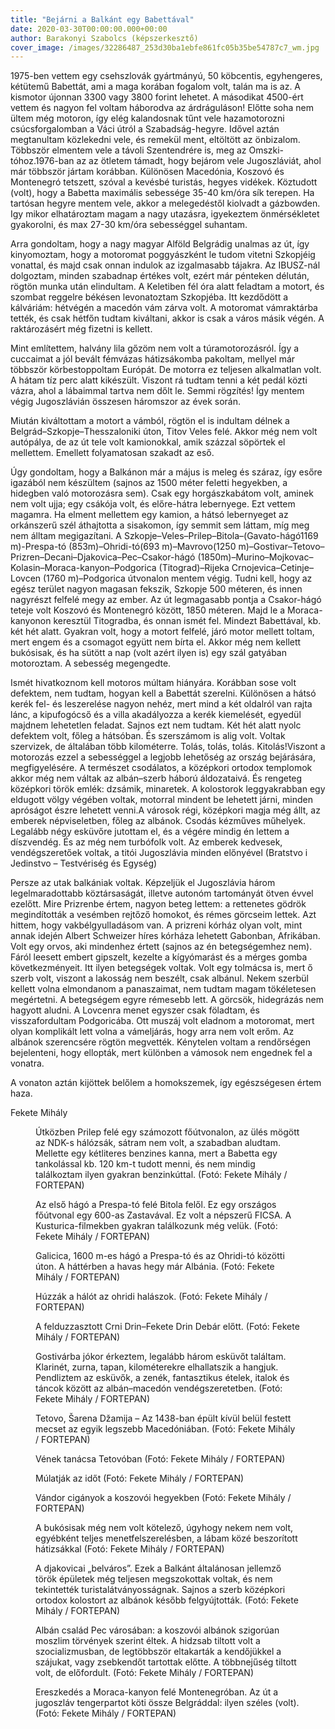 ```yaml
---
title: "Bejárni a Balkánt egy Babettával"
date: 2020-03-30T00:00:00.000+00:00
author: Barakonyi Szabolcs (képszerkesztő)
cover_image: /images/32286487_253d30ba1ebfe861fc05b35be54787c7_wm.jpg
---
```


1975-ben vettem egy csehszlovák gyártmányú, 50 köbcentis, egyhengeres, kétütemű Babettát, ami a maga korában fogalom volt, talán ma is az. A kismotor újonnan 3300 vagy 3800 forint lehetet. A másodikat 4500-ért vettem és nagyon fel voltam háborodva az árdráguláson! Előtte soha nem ültem még motoron, így elég kalandosnak tűnt vele hazamotorozni csúcsforgalomban a Váci útról a Szabadság-hegyre. Idővel aztán megtanultam közlekedni vele, és remekül ment, eltöltött az önbizalom. Többször elmentem vele a távoli Szentendrére is, meg az Omszki-tóhoz.1976-ban az az ötletem támadt, hogy bejárom vele Jugoszláviát, ahol már többször jártam korábban. Különösen Macedónia, Koszovó és Montenegró tetszett, szóval a kevésbé turistás, hegyes vidékek. Köztudott (volt), hogy a Babetta maximális sebessége 35-40 km/óra sík terepen. Ha tartósan hegyre mentem vele, akkor a melegedéstől kiolvadt a gázbowden. Igy mikor elhatároztam magam a nagy utazásra, igyekeztem önmérsékletet gyakorolni, és max 27-30 km/óra sebességgel suhantam.

Arra gondoltam, hogy a nagy magyar Alföld Belgrádig unalmas az út, így kinyomoztam, hogy a motoromat poggyászként le tudom vitetni Szkopjéig vonattal, és majd csak onnan indulok az izgalmasabb tájakra. Az IBUSZ-nál dolgoztam, minden szabadnap értékes volt, ezért már pénteken délután, rögtön munka után elindultam. A Keletiben fél óra alatt feladtam a motort, és szombat reggelre békésen levonatoztam Szkopjéba. Itt kezdődött a kálváriám: hétvégén a macedón vám zárva volt. A motoromat vámraktárba tették, és csak hétfőn tudtam kiváltani, akkor is csak a város másik végén. A raktározásért még fizetni is kellett.

Mint említettem, halvány lila gőzöm nem volt a túramotorozásról. Így a cuccaimat a jól bevált fémvázas hátizsákomba pakoltam, mellyel már többször körbestoppoltam Európát. De motorra ez teljesen alkalmatlan volt. A hátam tíz perc alatt kikészült. Viszont rá tudtam tenni a két pedál közti vázra, ahol a lábaimmal tartva nem dőlt le. Semmi rögzítés! Így mentem végig Jugoszlávián összesen háromszor az évek során.

Miután kiváltottam a motort a vámból, rögtön el is indultam délnek a Belgrád–Szkopje–Thesszaloniki úton, Titov Veles felé. Akkor még nem volt autópálya, de az út tele volt kamionokkal, amik százzal söpörtek el mellettem. Emellett folyamatosan szakadt az eső.

Úgy gondoltam, hogy a Balkánon már a május is meleg és száraz, így esőre igazából nem készültem (sajnos az 1500 méter feletti hegyekben, a hidegben való motorozásra sem). Csak egy horgászkabátom volt, aminek nem volt ujja; egy csákója volt, és előre-hátra lebernyege. Ezt vettem magamra. Ha elment mellettem egy kamion, a hátsó lebernyeget az orkánszerű szél áthajtotta a sisakomon, így semmit sem láttam, míg meg nem álltam megigazítani. A Szkopje–Veles–Prilep–Bitola–(Gavato-hágó1169 m)-Prespa-tó (853m)–Ohridi-tó(693 m)–Mavrovo(1250 m)–Gostivar–Tetovo–Prizren–Decani–Djakovica–Pec–Csakor-hágó (1850m)–Murino–Mojkovac–Kolasin–Moraca-kanyon–Podgorica (Titograd)–Rijeka Crnojevica–Cetinje–Lovcen (1760 m)–Podgorica útvonalon mentem végig. Tudni kell, hogy az egész terület nagyon magasan fekszik, Szkopje 500 méteren, és innen nagyrészt felfelé megy az ember. Az út legmagasabb pontja a Csakor-hágó teteje volt Koszovó és Montenegró között, 1850 méteren. Majd le a Moraca-kanyonon keresztül Titogradba, és onnan ismét fel. Mindezt Babettával, kb. két hét alatt. Gyakran volt, hogy a motort felfelé, járó motor mellett toltam, mert engem és a csomagot együtt nem bírta el. Akkor még nem kellett bukósisak, és ha sütött a nap (volt azért ilyen is) egy szál gatyában motoroztam. A sebesség megengedte.

Ismét hivatkoznom kell motoros múltam hiányára. Korábban sose volt defektem, nem tudtam, hogyan kell a Babettát szerelni. Különösen a hátsó kerék fel- és leszerelése nagyon nehéz, mert mind a két oldalról van rajta lánc, a kipufogócső és a villa akadályozza a kerék kiemelését, egyedül majdnem lehetetlen feladat. Sajnos ezt nem tudtam. Két hét alatt nyolc defektem volt, főleg a hátsóban. És szerszámom is alig volt. Voltak szervizek, de általában több kilométerre. Tolás, tolás, tolás. Kitolás!Viszont a motorozás ezzel a sebességgel a legjobb lehetőség az ország bejárására, megfigyelésére. A természet csodálatos, a középkori ortodox templomok akkor még nem váltak az albán–szerb háború áldozataivá. És rengeteg középkori török emlék: dzsámik, minaretek. A kolostorok leggyakrabban egy eldugott völgy végében voltak, motorral mindent be lehetett járni, minden apróságot észre lehetett venni.A városok régi, középkori magja még állt, az emberek népviseletben, főleg az albánok. Csodás kézműves műhelyek. Legalább négy esküvőre jutottam el, és a végére mindig én lettem a díszvendég. És az még nem turbófolk volt. Az emberek kedvesek, vendégszeretőek voltak, a titói Jugoszlávia minden előnyével (Bratstvo i Jedinstvo – Testvériség és Egység)

Persze az utak balkániak voltak. Képzeljük el Jugoszlávia három legelmaradottabb köztársaságát, illetve autonóm tartományát ötven évvel ezelőtt. Mire Prizrenbe értem, nagyon beteg lettem: a rettenetes gödrök megindították a vesémben rejtőző homokot, és rémes görcseim lettek. Azt hittem, hogy vakbélgyulladásom van. A prizreni kórház olyan volt, mint annak idején Albert Schweizer híres kórháza lehetett Gabonban, Afrikában. Volt egy orvos, aki mindenhez értett (sajnos az én betegségemhez nem). Fáról leesett embert gipszelt, kezelte a kígyómarást és a mérges gomba következményeit. Itt ilyen betegségek voltak. Volt egy tolmácsa is, mert ő szerb volt, viszont a lakosság nem beszélt, csak albánul. Nekem szerbül kellett volna elmondanom a panaszaimat, nem tudtam magam tökéletesen megértetni. A betegségem egyre rémesebb lett. A görcsök, hidegrázás nem hagyott aludni. A Lovcenra menet egyszer csak föladtam, és visszafordultam Podgoricába. Ott muszáj volt eladnom a motoromat, mert olyan komplikált lett volna a vámeljárás, hogy arra nem volt erőm. Az albánok szerencsére rögtön megvették. Kénytelen voltam a rendőrségen bejelenteni, hogy ellopták, mert különben a vámosok nem engednek fel a vonatra.

A vonaton aztán kijöttek belőlem a homokszemek, így egészségesen értem haza.

Fekete Mihály

<figure>
<img src="/images/32262615_8983f0f19f7629100ebec8b9f1c5aba4_wm.jpg" alt="" />
<figcaption>Útközben Prilep felé egy számozott főútvonalon, az ülés mögött az NDK-s hálózsák, sátram nem volt, a szabadban aludtam. Mellette egy kétliteres benzines kanna, mert a Babetta egy tankolással kb. 120 km-t tudott menni, és nem mindig találkoztam ilyen gyakran benzinkúttal. (Fotó: Fekete Mihály / FORTEPAN)</figcaption>
</figure>

<figure>
<img src="/images/32262585_90e636d2dee109443f76b94a17de658d_wm.jpg" alt="" />
<figcaption>Az első hágó a Prespa-tó felé Bitola felől. Ez egy országos főútvonal egy 600-as Zastavával. Ez volt a népszerű FICSA. A Kusturica-filmekben gyakran találkozunk még velük. (Fotó: Fekete Mihály / FORTEPAN)</figcaption>
</figure>

<figure>
<img src="/images/32262593_aeaa79add76f5fb2fde7d1226bbca34c_wm.jpg" alt="" />
<figcaption>Galicica, 1600 m-es hágó a Prespa-tó és az Ohridi-tó közötti úton. A háttérben a havas hegy már Albánia. (Fotó: Fekete Mihály / FORTEPAN)</figcaption>
</figure>

<figure>
<img src="/images/32262579_2617dc551534f8b7ebb3061bc499039b_wm.jpg" alt="" />
<figcaption>Húzzák a hálót az ohridi halászok. (Fotó: Fekete Mihály / FORTEPAN)</figcaption>
</figure>

<figure>
<img src="/images/32262577_9d52733a02a548a840f93817a950910c_wm.jpg" alt="" />
<figcaption>A felduzzasztott Crni Drin–Fekete Drin Debár előtt. (Fotó: Fekete Mihály / FORTEPAN)</figcaption>
</figure>

<figure>
<img src="/images/32262595_94b7aaa012f5f8dcecc56ecd4d462cbb_wm.jpg" alt="" />
<figcaption>Gostivárba jókor érkeztem, legalább három esküvőt találtam. Klarinét, zurna, tapan, kilométerekre elhallatszik a hangjuk. Pendliztem az esküvők, a zenék, fantasztikus ételek, italok és táncok között az albán–macedón vendégszeretetben. (Fotó: Fekete Mihály / FORTEPAN)</figcaption>
</figure>

<figure>
<img src="/images/32262607_3ef65311945959fcee47308117955663_wm.jpg" alt="" />
<figcaption>Tetovo, Šarena Džamija – Az 1438-ban épült kívül belül festett mecset az egyik legszebb Macedóniában. (Fotó: Fekete Mihály / FORTEPAN)</figcaption>
</figure>

<figure>
<img src="/images/32262605_6cc70abc1fff016a113bf4da4a66c31a_wm.jpg" alt="" />
<figcaption>Vének tanácsa Tetovóban (Fotó: Fekete Mihály / FORTEPAN)</figcaption>
</figure>

<figure>
<img src="/images/32262599_79d8c1c5635779dd9506824f36ac6397_wm.jpg" alt="" />
<figcaption>Múlatják az időt (Fotó: Fekete Mihály / FORTEPAN)</figcaption>
</figure>

<figure>
<img src="/images/32262601_199c14676f3ce7069f8bc5f157135a19_wm.jpg" alt="" />
<figcaption>Vándor cigányok a koszovói hegyekben (Fotó: Fekete Mihály / FORTEPAN)</figcaption>
</figure>

<figure>
<img src="/images/32262597_cfc934cb09c0fedd713a94818b779697_wm.jpg" alt="" />
<figcaption>A bukósisak még nem volt kötelező, úgyhogy nekem nem volt, egyébként teljes menetfelszerelésben, a lábam közé beszorított hátizsákkal (Fotó: Fekete Mihály / FORTEPAN)</figcaption>
</figure>

<figure>
<img src="/images/32262591_57d714af0a3e2567bdb8c82ae13de9c0_wm.jpg" alt="" />
<figcaption>A djakovicai „belváros”. Ezek a Balkánt általánosan jellemző török épületek még teljesen megszokottak voltak, és nem tekintették turistalátványosságnak. Sajnos a szerb középkori ortodox kolostort az albánok később felgyújtották. (Fotó: Fekete Mihály / FORTEPAN)</figcaption>
</figure>

<figure>
<img src="/images/32262613_81678d86b5dfa6e46ff48ec1d8aee050_wm.jpg" alt="" />
<figcaption>Albán család Pec városában: a koszovói albánok szigorúan moszlim törvények szerint éltek. A hidzsab tiltott volt a szocializmusban, de legtöbbször eltakarták a kendőjükkel a szájukat, vagy zsebkendőt tartottak előtte. A többnejűség tiltott volt, de előfordult. (Fotó: Fekete Mihály / FORTEPAN)</figcaption>
</figure>

<figure>
<img src="/images/32262583_b66e3b7b5374329ee4dab2443289b8f4_wm.jpg" alt="" />
<figcaption>Ereszkedés a Moraca-kanyon felé Montenegróban. Az út a jugoszláv tengerpartot köti össze Belgráddal: ilyen széles (volt). (Fotó: Fekete Mihály / FORTEPAN)</figcaption>
</figure>
